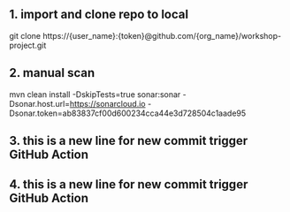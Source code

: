 ## 1. import and clone repo to local

git clone https://{user_name}:{token}@github.com/{org_name}/workshop-project.git

## 2. manual scan

mvn clean install -DskipTests=true sonar:sonar -Dsonar.host.url=https://sonarcloud.io -Dsonar.token=ab83837cf00d600234cca44e3d728504c1aade95

## 3. this is a new line for new commit trigger GitHub Action

## 4. this is a new line for new commit trigger GitHub Action
